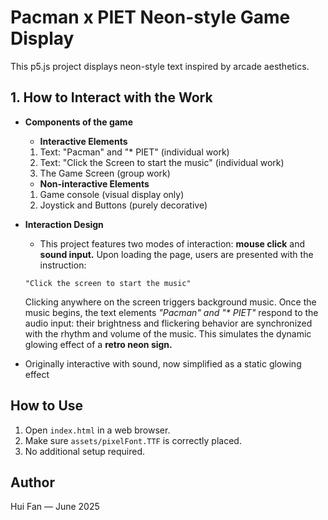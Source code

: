 # Pacman x PIET Neon-style Game Display

This p5.js project displays neon-style text inspired by arcade aesthetics.

## 1. How to Interact with the Work
- **Components of the game**
    - **Interactive Elements**
    1. Text: "Pacman" and "* PIET" (individual work)
    2. Text: "Click the Screen to start the music" (individual work)
    3. The Game Screen (group work)

    - **Non-interactive Elements**
    1. Game console (visual display only)
    2. Joystick and Buttons (purely decorative)
    
- **Interaction Design**
    - This project features two modes of interaction: **mouse click** and **sound input.**
    Upon loading the page, users are presented with the instruction:
    ```
    "Click the screen to start the music"
    ```
    Clicking anywhere on the screen triggers background music. Once the music begins, the text elements _"Pacman" and "* PIET"_ respond to the audio input: their brightness and flickering behavior are synchronized with the rhythm and volume of the music. This simulates the dynamic glowing effect of a **retro neon sign.**

- Originally interactive with sound, now simplified as a static glowing effect

## How to Use
1. Open `index.html` in a web browser.
2. Make sure `assets/pixelFont.TTF` is correctly placed.
3. No additional setup required.

## Author
Hui Fan — June 2025